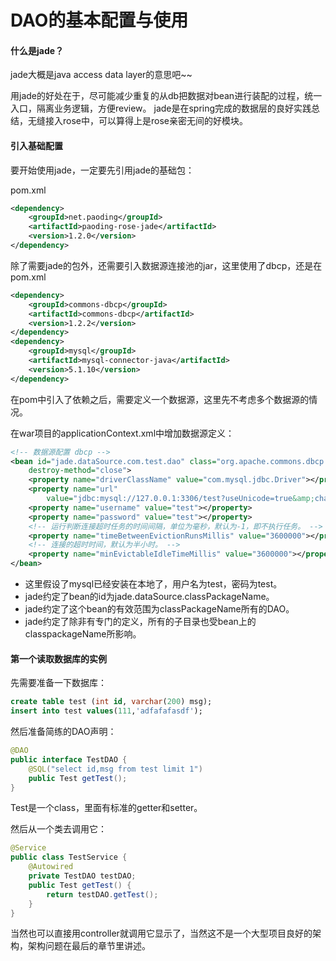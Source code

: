 # DAO的基本配置与使用

#### 什么是jade？
jade大概是java access data layer的意思吧~~

用jade的好处在于，尽可能减少重复的从db把数据对bean进行装配的过程，统一入口，隔离业务逻辑，方便review。
jade是在spring完成的数据层的良好实践总结，无缝接入rose中，可以算得上是rose亲密无间的好模块。

#### 引入基础配置

要开始使用jade，一定要先引用jade的基础包：

pom.xml

```xml
<dependency>  
    <groupId>net.paoding</groupId>
    <artifactId>paoding-rose-jade</artifactId>
    <version>1.2.0</version> 
</dependency> 
```

除了需要jade的包外，还需要引入数据源连接池的jar，这里使用了dbcp，还是在pom.xml

```xml
<dependency>  
    <groupId>commons-dbcp</groupId>  
    <artifactId>commons-dbcp</artifactId>  
    <version>1.2.2</version>  
</dependency>  
<dependency>  
    <groupId>mysql</groupId>  
    <artifactId>mysql-connector-java</artifactId>  
    <version>5.1.10</version>  
</dependency>
```

在pom中引入了依赖之后，需要定义一个数据源，这里先不考虑多个数据源的情况。

在war项目的applicationContext.xml中增加数据源定义：

```xml
<!-- 数据源配置 dbcp -->
<bean id="jade.dataSource.com.test.dao" class="org.apache.commons.dbcp.BasicDataSource"  
    destroy-method="close">
    <property name="driverClassName" value="com.mysql.jdbc.Driver"></property>
    <property name="url"  
        value="jdbc:mysql://127.0.0.1:3306/test?useUnicode=true&amp;characterEncoding=utf-8"></property>
    <property name="username" value="test"></property>
    <property name="password" value="test"></property>
    <!-- 运行判断连接超时任务的时间间隔，单位为毫秒，默认为-1，即不执行任务。 -->  
    <property name="timeBetweenEvictionRunsMillis" value="3600000"></property>
    <!-- 连接的超时时间，默认为半小时。 -->  
    <property name="minEvictableIdleTimeMillis" value="3600000"></property>
</bean>
```

* 这里假设了mysql已经安装在本地了，用户名为test，密码为test。
* jade约定了bean的id为jade.dataSource.classPackageName。
* jade约定了这个bean的有效范围为classPackageName所有的DAO。
* jade约定了除非有专门的定义，所有的子目录也受bean上的classpackageName所影响。

#### 第一个读取数据库的实例

先需要准备一下数据库：

```sql
create table test (int id, varchar(200) msg);  
insert into test values(111,'adfafafasdf'); 
```

然后准备简练的DAO声明：

```java
@DAO  
public interface TestDAO {  
    @SQL("select id,msg from test limit 1")
    public Test getTest();
}
```
Test是一个class，里面有标准的getter和setter。

然后从一个类去调用它：

```java
@Service  
public class TestService {
    @Autowired
    private TestDAO testDAO;
    public Test getTest() {
        return testDAO.getTest();
    }
}
```

当然也可以直接用controller就调用它显示了，当然这不是一个大型项目良好的架构，架构问题在最后的章节里讲述。

